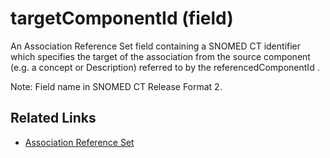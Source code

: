 # targetComponentId (field)

An Association Reference Set field containing a SNOMED CT identifier which specifies the target of the association from the source component (e.g. a concept or Description) referred to by the referencedComponentId .

Note: Field name in SNOMED CT Release Format 2.

## Related Links

* [Association Reference Set](../../../reference-set-release-file-specification/5.2-reference-set-types/5.2.1-content-reference-sets/5.2.1.4-association-reference-set/)
